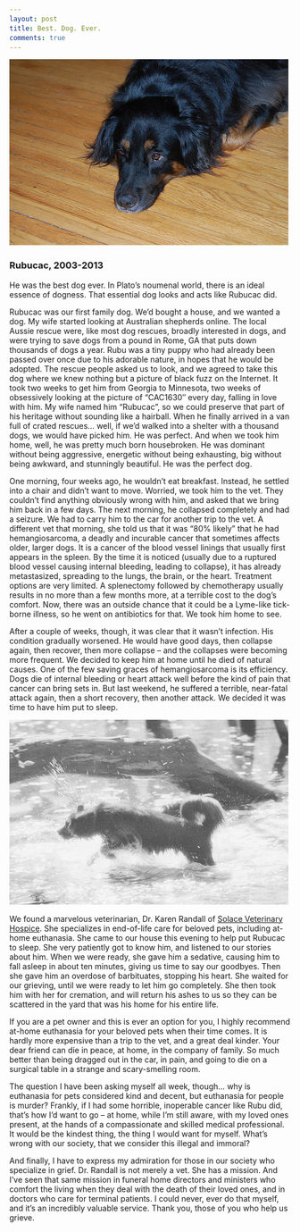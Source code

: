 ```yaml
---
layout: post
title: Best. Dog. Ever.
comments: true
---
```

<img src="assets/images/rubucac.jpg"/>

### Rubucac, 2003-2013

He was the best dog ever. In Plato’s noumenal world, there is an ideal essence of dogness. That essential dog looks and acts like Rubucac did.

<!-- more -->

Rubucac was our first family dog. We’d bought a house, and we wanted a dog. My wife started looking at Australian shepherds online. The local Aussie rescue were, like most dog rescues, broadly interested in dogs, and were trying to save dogs from a pound in Rome, GA that puts down thousands of dogs a year. Rubu was a tiny puppy who had already been passed over once due to his adorable nature, in hopes that he would be adopted. The rescue people asked us to look, and we agreed to take this dog where we knew nothing but a picture of black fuzz on the Internet. It took two weeks to get him from Georgia to Minnesota, two weeks of obsessively looking at the picture of “CAC1630″ every day, falling in love with him. My wife named him “Rubucac”, so we could preserve that part of his heritage without sounding like a hairball. When he finally arrived in a van full of crated rescues… well, if we’d walked into a shelter with a thousand dogs, we would have picked him. He was perfect. And when we took him home, well, he was pretty much born housebroken. He was dominant without being aggressive, energetic without being exhausting, big without being awkward, and stunningly beautiful. He was the perfect dog.

One morning, four weeks ago, he wouldn’t eat breakfast. Instead, he settled into a chair and didn’t want to move. Worried, we took him to the vet. They couldn’t find anything obviously wrong with him, and asked that we bring him back in a few days. The next morning, he collapsed completely and had a seizure. We had to carry him to the car for another trip to the vet. A different vet that morning, she told us that it was “80% likely” that he had hemangiosarcoma, a deadly and incurable cancer that sometimes affects older, larger dogs. It is a cancer of the blood vessel linings that usually first appears in the spleen. By the time it is noticed (usually due to a ruptured blood vessel causing internal bleeding, leading to collapse), it has already metastasized, spreading to the lungs, the brain, or the heart. Treatment options are very limited. A splenectomy followed by chemotherapy usually results in no more than a few months more, at a terrible cost to the dog’s comfort. Now, there was an outside chance that it could be a Lyme-like tick-borne illness, so he went on antibiotics for that. We took him home to see.

After a couple of weeks, though, it was clear that it wasn’t infection. His condition gradually worsened. He would have good days, then collapse again, then recover, then more collapse – and the collapses were becoming more frequent. We decided to keep him at home until he died of natural causes. One of the few saving graces of hemangiosarcoma is its efficiency. Dogs die of internal bleeding or heart attack well before the kind of pain that cancer can bring sets in. But last weekend, he suffered a terrible, near-fatal attack again, then a short recovery, then another attack. We decided it was time to have him put to sleep.

<img src="assets/images/rubu-water.jpg"/>

We found a marvelous veterinarian, Dr. Karen Randall of [Solace Veterinary Hospice](http://solaceveterinaryhospice.com/). She specializes in end-of-life care for beloved pets, including at-home euthanasia. She came to our house this evening to help put Rubucac to sleep. She very patiently got to know him, and listened to our stories about him. When we were ready, she gave him a sedative, causing him to fall asleep in about ten minutes, giving us time to say our goodbyes. Then she gave him an overdose of barbituates, stopping his heart. She waited for our grieving, until we were ready to let him go completely. She then took him with her for cremation, and will return his ashes to us so they can be scattered in the yard that was his home for his entire life.

If you are a pet owner and this is ever an option for you, I highly recommend at-home euthanasia for your beloved pets when their time comes. It is hardly more expensive than a trip to the vet, and a great deal kinder. Your dear friend can die in peace, at home, in the company of family. So much better than being dragged out in the car, in pain, and going to die on a surgical table in a strange and scary-smelling room.

The question I have been asking myself all week, though… why is euthanasia for pets considered kind and decent, but euthanasia for people is murder? Frankly, if I had some horrible, inoperable cancer like Rubu did, that’s how I’d want to go – at home, while I’m still aware, with my loved ones present, at the hands of a compassionate and skilled medical professional. It would be the kindest thing, the thing I would want for myself. What’s wrong with our society, that we consider this illegal and immoral?

And finally, I have to express my admiration for those in our society who specialize in grief. Dr. Randall is not merely a vet. She has a mission. And I’ve seen that same mission in funeral home directors and ministers who comfort the living when they deal with the death of their loved ones, and in doctors who care for terminal patients. I could never, ever do that myself, and it’s an incredibly valuable service. Thank you, those of you who help us grieve.
